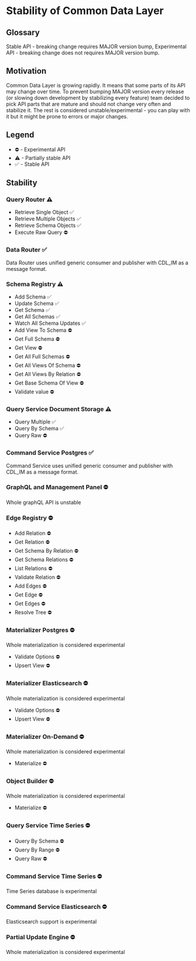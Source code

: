 # Stability of Common Data Layer

## Glossary
Stable API - breaking change requires MAJOR version bump,
Experimental API - breaking change does not requires MAJOR version bump.

## Motivation
Common Data Layer is growing rapidly. It means that some parts of its API may change over time.
To prevent bumping MAJOR version every release (or slowing down development by stabilizing every feature) team decided to pick API parts that are mature and should not change very often and stabilize it. The rest is considered unstable/experimental - you can play with it but it might be prone to errors or major changes.


## Legend
- ⛔ - Experimental API
- ⚠ - Partially stable API
- ✅ - Stable API

## Stability

### Query Router ⚠
- Retrieve Single Object ✅
- Retrieve Multiple Objects ✅
- Retrieve Schema Objects ✅
- Execute Raw Query ⛔

### Data Router ✅
Data Router uses unified generic consumer and publisher with CDL_IM as a message format.

### Schema Registry ⚠
- Add Schema ✅
- Update Schema ✅
- Get Schema ✅
- Get All Schemas ✅
- Watch All Schema Updates ✅
- Add View To Schema ⛔
- Get Full Schema ⛔
- Get View ⛔
- Get All Full Schemas ⛔
- Get All Views Of Schema ⛔
- Get All Views By Relation ⛔
- Get Base Schema Of View ⛔
- Validate value ⛔

### Query Service Document Storage ⚠
- Query Multiple ✅
- Query By Schema ✅
- Query Raw ⛔

### Command Service Postgres ✅
Command Service uses unified generic consumer and publisher with CDL_IM as a message format.

### GraphQL and Management Panel ⛔
Whole graphQL API is unstable

### Edge Registry ⛔
- Add Relation ⛔
- Get Relation ⛔
- Get Schema By Relation ⛔
- Get Schema Relations ⛔
- List Relations ⛔
- Validate Relation ⛔
- Add Edges ⛔
- Get Edge ⛔
- Get Edges ⛔
- Resolve Tree ⛔

### Materializer Postgres ⛔
Whole materialization is considered experimental

- Validate Options ⛔
- Upsert View ⛔

### Materializer Elasticsearch ⛔
Whole materialization is considered experimental

- Validate Options ⛔
- Upsert View ⛔

### Materializer On-Demand ⛔
Whole materialization is considered experimental

- Materialize ⛔

### Object Builder ⛔
Whole materialization is considered experimental

- Materialize ⛔

### Query Service Time Series ⛔
- Query By Schema ⛔
- Query By Range ⛔
- Query Raw ⛔

### Command Service Time Series ⛔
Time Series database is experimental

### Command Service Elasticsearch ⛔
Elasticsearch support is experimental

### Partial Update Engine ⛔
Whole materialization is considered experimental

